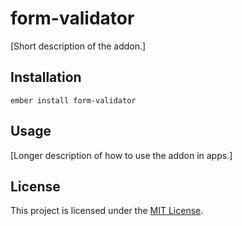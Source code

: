form-validator
==============================================================================

[Short description of the addon.]

Installation
------------------------------------------------------------------------------

```
ember install form-validator
```


Usage
------------------------------------------------------------------------------

[Longer description of how to use the addon in apps.]


License
------------------------------------------------------------------------------

This project is licensed under the [MIT License](LICENSE.md).

